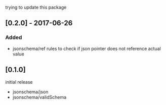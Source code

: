trying to update this package

## [0.2.0] - 2017-06-26

### Added

* jsonschema/ref rules to check if json pointer does not reference actual value

## [0.1.0]

initial release

* jsonschema/json
* jsonschema/validSchema
